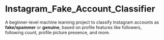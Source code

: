 # Instagram_Fake_Account_Classifier
A beginner-level machine learning project to classify Instagram accounts as **fake/spammer** or **genuine**, based on profile features like followers, following count, profile picture presence, and more.

